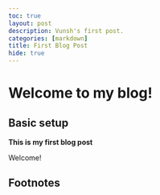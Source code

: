 ```yaml
---
toc: true
layout: post
description: Vunsh's first post.
categories: [markdown]
title: First Blog Post
hide: true
---
```

# Welcome to my blog!

## Basic setup

**This is my first blog post**

Welcome!

## Footnotes



[^1]: This is the footnote.

